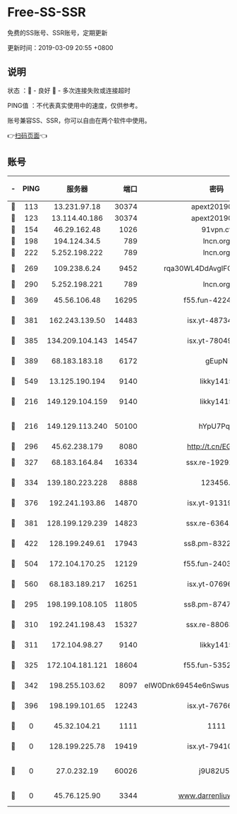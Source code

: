 # Free-SS-SSR

免费的SS账号、SSR账号，定期更新

更新时间：2019-03-09 20:55 +0800

## 说明

状态     ：🙂 - 良好 🙁 - 多次连接失败或连接超时

PING值   ：不代表真实使用中的速度，仅供参考。

账号兼容SS、SSR，你可以自由在两个软件中使用。

👉[扫码页面](https://liesauer.github.io/Free-SS-SSR/)👈

## 账号

|-|PING|服务器|端口|密码|加密方式|区域|
|:----:|:----:|:-----:|-----:|:----:|:----:|:----:|
|🙂|113|13.231.97.18|30374|apext2019006|chacha20|JP|
|🙂|123|13.114.40.186|30374|apext2019006|chacha20|JP|
|🙂|154|46.29.162.48|1026|91vpn.cf|rc4-md5|RU|
|🙂|198|194.124.34.5|789|lncn.org|rc4|JP|
|🙂|222|5.252.198.222|789|lncn.org|rc4|JP|
|🙂|269|109.238.6.24|9452|rqa30WL4DdAvgIFG6Fs3znzTa|aes-256-cfb|FR|
|🙂|290|5.252.198.221|789|lncn.org|rc4|JP|
|🙂|369|45.56.106.48|16295|f55.fun-42240509|aes-256-cfb|US|
|🙂|381|162.243.139.50|14483|isx.yt-48734916|aes-256-cfb|US|
|🙂|385|134.209.104.143|14547|isx.yt-78049863|aes-256-cfb|SG|
|🙂|389|68.183.183.18|6172|gEupN|aes-256-cfb|SG|
|🙂|549|13.125.190.194|9140|likky1415|aes-256-cfb|KR|
|🙂|216|149.129.104.159|9140|likky1415|aes-256-cfb|HK|
|🙂|216|149.129.113.240|50100|hYpU7PqP|chacha20-ietf-poly1305|CN|
|🙂|296|45.62.238.179|8080|http://t.cn/EGJIyrl|rc4-md5|CA|
|🙂|327|68.183.164.84|16334|ssx.re-19292784|aes-256-cfb|US|
|🙂|334|139.180.223.228|8888|123456..|aes-256-cfb|JP|
|🙂|376|192.241.193.86|14870|isx.yt-91319838|aes-256-cfb|US|
|🙂|381|128.199.129.239|14823|ssx.re-63641713|aes-256-cfb|SG|
|🙂|422|128.199.249.61|17943|ss8.pm-83224449|aes-256-cfb|SG|
|🙂|504|172.104.170.25|12129|f55.fun-24030753|aes-256-cfb|SG|
|🙂|560|68.183.189.217|16251|isx.yt-07696164|aes-256-cfb|SG|
|🙁|295|198.199.108.105|11805|ss8.pm-87479488|aes-256-cfb|US|
|🙁|310|192.241.198.43|15327|ssx.re-88063170|aes-256-cfb|US|
|🙁|311|172.104.98.27|9140|likky1415|aes-256-cfb|JP|
|🙁|325|172.104.181.121|18604|f55.fun-53524229|aes-256-cfb|SG|
|🙁|342|198.255.103.62|8097|eIW0Dnk69454e6nSwuspv9DmS201tQ0D|aes-256-cfb|US|
|🙁|396|198.199.101.65|12243|isx.yt-76766830|aes-256-cfb|US|
|🙁|0|45.32.104.21|1111|1111|aes-256-cfb|SG|
|🙁|0|128.199.225.78|19419|isx.yt-79410902|aes-256-cfb|SG|
|🙁|0|27.0.232.19|60026|j9U82U53|xchacha20-ietf-poly1305|HK|
|🙁|0|45.76.125.90|3344|www.darrenliuwei.com|aes-256-cfb|AU|
